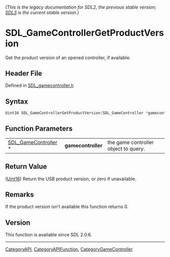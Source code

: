 ###### (This is the legacy documentation for SDL2, the previous stable version; [SDL3](https://wiki.libsdl.org/SDL3/) is the current stable version.)
# SDL_GameControllerGetProductVersion

Get the product version of an opened controller, if available.

## Header File

Defined in [SDL_gamecontroller.h](https://github.com/libsdl-org/SDL/blob/SDL2/include/SDL_gamecontroller.h)

## Syntax

```c
Uint16 SDL_GameControllerGetProductVersion(SDL_GameController *gamecontroller);
```

## Function Parameters

|                                            |                    |                                      |
| ------------------------------------------ | ------------------ | ------------------------------------ |
| [SDL_GameController](SDL_GameController) * | **gamecontroller** | the game controller object to query. |

## Return Value

([Uint16](Uint16)) Return the USB product version, or zero if unavailable.

## Remarks

If the product version isn't available this function returns 0.

## Version

This function is available since SDL 2.0.6.

----
[CategoryAPI](CategoryAPI), [CategoryAPIFunction](CategoryAPIFunction), [CategoryGameController](CategoryGameController)

